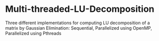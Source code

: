 # Multi-threaded-LU-Decomposition
Three different implementations for computing LU decomposition of a matrix by Gaussian Elimination: Sequential, Parallelized using OpenMP, Parallelized using Pthreads
